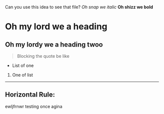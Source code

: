 Can you use this idea to see that file?
*Oh snap we italic*
**Oh shizz we bold**
# Oh my lord we a heading
## Oh my lordy we a heading twoo
> Blocking the quote be like
* List of one
1. One of list
---
Horizontal Rule: 
---
ewljfrnwr
testing once agina
